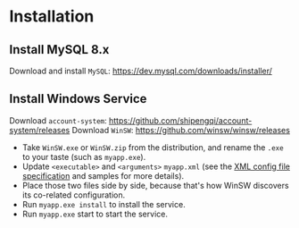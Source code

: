 # Installation

## Install MySQL 8.x

Download and install `MySQL`: https://dev.mysql.com/downloads/installer/

## Install Windows Service

Download `account-system`: https://github.com/shipengqi/account-system/releases
Download `WinSW`: https://github.com/winsw/winsw/releases

- Take `WinSW.exe` or `WinSW.zip` from the distribution, and rename the `.exe` to your taste (such as `myapp.exe`).
- Update `<executable>` and `<arguments>` `myapp.xml` (see the [XML config file specification](https://github.com/winsw/winsw/blob/v3/docs/xml-config-file.md) and samples for more details).
- Place those two files side by side, because that's how WinSW discovers its co-related configuration.
- Run `myapp.exe install` to install the service.
- Run `myapp.exe` start to start the service.
